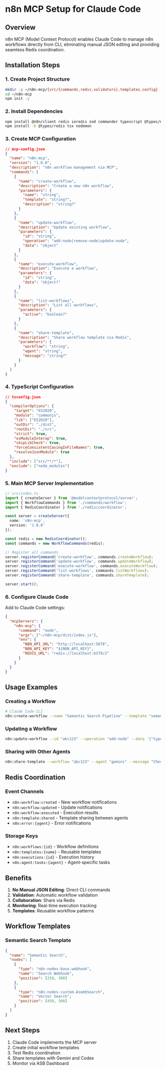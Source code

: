 # n8n MCP Setup for Claude Code

## Overview
n8n MCP (Model Context Protocol) enables Claude Code to manage n8n workflows directly from CLI, eliminating manual JSON editing and providing seamless Redis coordination.

## Installation Steps

### 1. Create Project Structure
```bash
mkdir -p ~/n8n-mcp/{src/{commands,redis,validators},templates,config}
cd ~/n8n-mcp
npm init -y
```

### 2. Install Dependencies
```bash
npm install @n8n/client redis ioredis zod commander typescript @types/node
npm install -D @types/redis tsx nodemon
```

### 3. Create MCP Configuration
```json
// mcp-config.json
{
  "name": "n8n-mcp",
  "version": "1.0.0",
  "description": "n8n workflow management via MCP",
  "commands": [
    {
      "name": "create-workflow",
      "description": "Create a new n8n workflow",
      "parameters": {
        "name": "string",
        "template": "string?",
        "description": "string?"
      }
    },
    {
      "name": "update-workflow", 
      "description": "Update existing workflow",
      "parameters": {
        "id": "string",
        "operation": "add-node|remove-node|update-node",
        "data": "object"
      }
    },
    {
      "name": "execute-workflow",
      "description": "Execute a workflow",
      "parameters": {
        "id": "string",
        "data": "object?"
      }
    },
    {
      "name": "list-workflows",
      "description": "List all workflows",
      "parameters": {
        "active": "boolean?"
      }
    },
    {
      "name": "share-template",
      "description": "Share workflow template via Redis",
      "parameters": {
        "workflow": "string",
        "agent": "string",
        "message": "string?"
      }
    }
  ]
}
```

### 4. TypeScript Configuration
```json
// tsconfig.json
{
  "compilerOptions": {
    "target": "ES2020",
    "module": "commonjs",
    "lib": ["ES2020"],
    "outDir": "./dist",
    "rootDir": "./src",
    "strict": true,
    "esModuleInterop": true,
    "skipLibCheck": true,
    "forceConsistentCasingInFileNames": true,
    "resolveJsonModule": true
  },
  "include": ["src/**/*"],
  "exclude": ["node_modules"]
}
```

### 5. Main MCP Server Implementation
```typescript
// src/index.ts
import { createServer } from '@modelcontextprotocol/server';
import { WorkflowCommands } from './commands/workflow';
import { RedisCoordinator } from './redis/coordinator';

const server = createServer({
  name: 'n8n-mcp',
  version: '1.0.0'
});

const redis = new RedisCoordinator();
const commands = new WorkflowCommands(redis);

// Register all commands
server.registerCommand('create-workflow', commands.createWorkflow);
server.registerCommand('update-workflow', commands.updateWorkflow);
server.registerCommand('execute-workflow', commands.executeWorkflow);
server.registerCommand('list-workflows', commands.listWorkflows);
server.registerCommand('share-template', commands.shareTemplate);

server.start();
```

### 6. Configure Claude Code
Add to Claude Code settings:
```json
{
  "mcpServers": {
    "n8n-mcp": {
      "command": "node",
      "args": ["~/n8n-mcp/dist/index.js"],
      "env": {
        "N8N_API_URL": "http://localhost:5678",
        "N8N_API_KEY": "${N8N_API_KEY}",
        "REDIS_URL": "redis://localhost:6379/2"
      }
    }
  }
}
```

## Usage Examples

### Creating a Workflow
```bash
# Claude Code CLI
n8n:create-workflow --name "Semantic Search Pipeline" --template "semantic-search"
```

### Updating a Workflow
```bash
n8n:update-workflow --id "abc123" --operation "add-node" --data '{"type": "n8n-nodes-base.httpRequest", "position": [250, 300]}'
```

### Sharing with Other Agents
```bash
n8n:share-template --workflow "abc123" --agent "gemini" --message "Check this search workflow"
```

## Redis Coordination

### Event Channels
- `n8n:workflow:created` - New workflow notifications
- `n8n:workflow:updated` - Update notifications  
- `n8n:workflow:executed` - Execution results
- `n8n:template:shared` - Template sharing between agents
- `n8n:error:{agent}` - Error notifications

### Storage Keys
- `n8n:workflows:{id}` - Workflow definitions
- `n8n:templates:{name}` - Reusable templates
- `n8n:executions:{id}` - Execution history
- `n8n:agent:tasks:{agent}` - Agent-specific tasks

## Benefits

1. **No Manual JSON Editing**: Direct CLI commands
2. **Validation**: Automatic workflow validation
3. **Collaboration**: Share via Redis
4. **Monitoring**: Real-time execution tracking
5. **Templates**: Reusable workflow patterns

## Workflow Templates

### Semantic Search Template
```json
{
  "name": "Semantic Search",
  "nodes": [
    {
      "type": "n8n-nodes-base.webhook",
      "name": "Search Webhook",
      "position": [250, 300]
    },
    {
      "type": "n8n-nodes-custom.AsembSearch", 
      "name": "Vector Search",
      "position": [450, 300]
    }
  ]
}
```

## Next Steps

1. Claude Code implements the MCP server
2. Create initial workflow templates
3. Test Redis coordination
4. Share templates with Gemini and Codex
5. Monitor via ASB Dashboard
